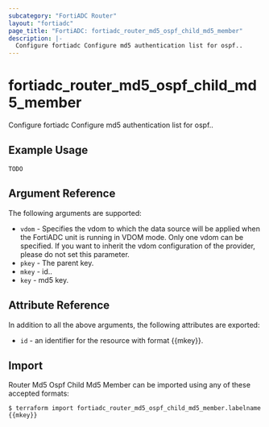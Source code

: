 ```yaml
---
subcategory: "FortiADC Router"
layout: "fortiadc"
page_title: "FortiADC: fortiadc_router_md5_ospf_child_md5_member"
description: |-
  Configure fortiadc Configure md5 authentication list for ospf..
---
```


# fortiadc_router_md5_ospf_child_md5_member
Configure fortiadc Configure md5 authentication list for ospf..

## Example Usage
```hcl
TODO
```

## Argument Reference

The following arguments are supported:

* `vdom` - Specifies the vdom to which the data source will be applied when the FortiADC unit is running in VDOM mode. Only one vdom can be specified. If you want to inherit the vdom configuration of the provider, please do not set this parameter.
* `pkey` - The parent key.
* `mkey` - id..
* `key` - md5 key. 

## Attribute Reference

In addition to all the above arguments, the following attributes are exported:
* `id` - an identifier for the resource with format {{mkey}}.

## Import
 Router Md5 Ospf Child Md5 Member can be imported using any of these accepted formats:
```
$ terraform import fortiadc_router_md5_ospf_child_md5_member.labelname {{mkey}}
```
